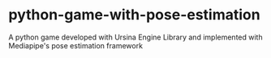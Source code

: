 # python-game-with-pose-estimation
A python game developed with Ursina Engine Library and implemented with Mediapipe's pose estimation framework
